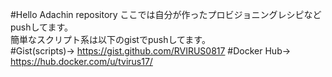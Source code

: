 #Hello Adachin repository
ここでは自分が作ったプロビジョニングレシピなどpushしてます。  
簡単なスクリプト系は以下のgistでpushしてます。  
#Gist(scripts)→ https://gist.github.com/RVIRUS0817
#Docker Hub→ https://hub.docker.com/u/tvirus17/
